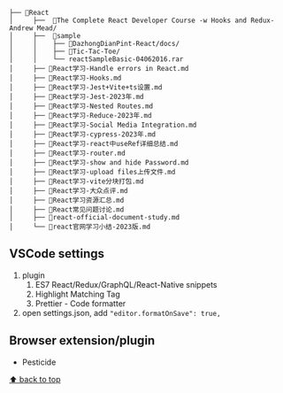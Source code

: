 ```
├── 📂React
│     ├──  📂The Complete React Developer Course -w Hooks and Redux- Andrew Mead/
│     ├──  📂sample
│     │    ├── 📂DazhongDianPint-React/docs/
│     │    ├── 📂Tic-Tac-Toe/
│     │    └── reactSampleBasic-04062016.rar
│     ├── 📄React学习-Handle errors in React.md
│     ├── 📄React学习-Hooks.md
│     ├── 📄React学习-Jest+Vite+ts设置.md
│     ├── 📄React学习-Jest-2023年.md
│     ├── 📄React学习-Nested Routes.md
│     ├── 📄React学习-Reduce-2023年.md
│     ├── 📄React学习-Social Media Integration.md
│     ├── 📄React学习-cypress-2023年.md
│     ├── 📄React学习-react中useRef详细总结.md
│     ├── 📄React学习-router.md
│     ├── 📄React学习-show and hide Password.md
│     ├── 📄React学习-upload files上传文件.md
│     ├── 📄React学习-vite分块打包.md
│     ├── 📄React学习-大众点评.md
│     ├── 📄React学习资源汇总.md
│     ├── 📄React常见问题讨论.md
│     ├── 📄react-official-document-study.md
│     └── 📄react官网学习小结-2023版.md
```

## VSCode settings

1. plugin
   1. ES7 React/Redux/GraphQL/React-Native snippets
   2. Highlight Matching Tag
   3. Prettier - Code formatter
2. open settings.json, add `"editor.formatOnSave": true,`

## Browser extension/plugin

- Pesticide

[⬆ back to top](#top)
